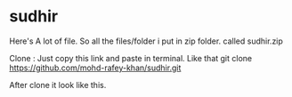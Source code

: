 # sudhir

Here's A lot of file. So all the files/folder i put in zip folder. called sudhir.zip

Clone : Just copy this link and paste in  terminal.
Like that git clone https://github.com/mohd-rafey-khan/sudhir.git

After clone it look like this.


